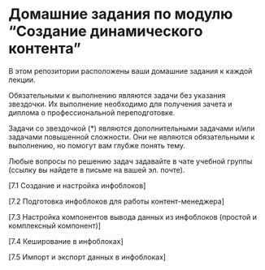 # Домашние задания по модулю “Создание динамического контента”

В этом репозитории расположены ваши домашние задания к каждой лекции.

Обязательными к выполнению являются задачи без указания звездочки. Их выполнение необходимо для получения зачета и диплома о профессиональной переподготовке.

Задачи со звездочкой (*) являются дополнительными задачами и/или задачами повышенной сложности. Они не являются обязательными к выполнению, но помогут вам глубже понять тему.

Любые вопросы по решению задач задавайте в чате учебной группы (ссылку вы найдете в письме на вашей эл. почте).

[7.1	Создание и настройка инфоблоков]

[7.2	Подготовка инфоблоков для работы контент-менеджера]

[7.3	Настройка компонентов вывода данных из инфоблоков (простой и комплексный компонент)]

[7.4	Кеширование в инфоблоках]

[7.5	Импорт и экспорт данных в инфоблоках]
